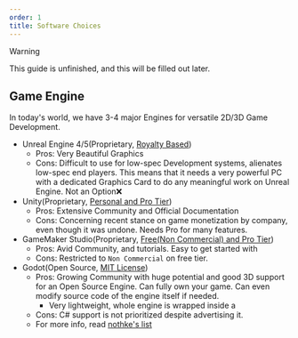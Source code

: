 ```yaml
---
order: 1
title: Software Choices
---
```

> [!WARNING]
> This guide is unfinished, and this will be filled out later.

## Game Engine

In today's world, we have 3-4 major Engines for versatile 2D/3D Game Development.
- Unreal Engine 4/5(Proprietary, [Royalty Based](https://www.unrealengine.com/en-US/license))
    - Pros: Very Beautiful Graphics
    - Cons: Difficult to use for low-spec Development systems, alienates low-spec end players. This means that it needs a very powerful PC with a dedicated Graphics Card to do any meaningful work on Unreal Engine. Not an Option❌
- Unity(Proprietary, [Personal and Pro Tier](https://unity.com/products/pricing-updates))
    - Pros: Extensive Community and Official Documentation
    - Cons: Concerning recent stance on game monetization by company, even though it was undone. Needs Pro for many features. 
- GameMaker Studio(Proprietary, [Free(Non Commercial) and Pro Tier](https://gamemaker.io/en/get))
    - Pros: Avid Community, and tutorials. Easy to get started with
    - Cons: Restricted to `Non Commercial` on free tier. 
- Godot(Open Source, [MIT License](https://github.com/godotengine/godot/blob/master/LICENSE.txt))
    - Pros: Growing Community with huge potential and good 3D support for an Open Source Engine. Can fully own your game. Can even modify source code of the engine itself if needed.
        - Very lightweight, whole engine is wrapped inside a 
    - Cons: C# support is not prioritized despite advertising it. 
    - For more info, read [nothke's list](https://gist.github.com/nothke/a3ba1d26668e33955b5ed44b59c67c3f)